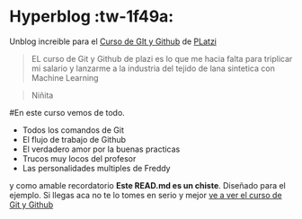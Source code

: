 # Hyperblog :tw-1f49a:
Unblog increible para el [Curso de GIt y Github](www.platzi.com) de [PLatzi](www.platzi.com)
> EL curso de Git y Github de plazi es lo que me hacia falta para triplicar mi salario y lanzarme a la industria del tejido de lana sintetica con Machine Learning

>Niñita

#En este curso vemos de todo.

- Todos los comandos de Git
- El flujo de trabajo de Github
- El verdadero amor por la buenas practicas
- Trucos muy locos del profesor
- Las personalidades multiples de Freddy

y como amable recordatorio **Este READ.md es un chiste**. Diseñado para el ejemplo. Si llegas aca no te lo tomes en serio y mejor [ve a ver el curso de Git y Github](www.platzi.com) 
